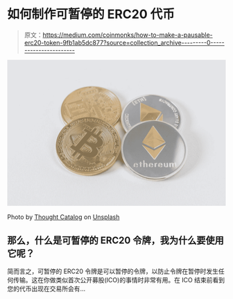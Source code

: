 # 如何制作可暂停的 ERC20 代币

> 原文：<https://medium.com/coinmonks/how-to-make-a-pausable-erc20-token-9fb1ab5dc877?source=collection_archive---------0----------------------->

![](img/a97753ce3feacc9dd99016d6b5ea71c8.png)

Photo by [Thought Catalog](https://unsplash.com/@thoughtcatalog?utm_source=medium&utm_medium=referral) on [Unsplash](https://unsplash.com?utm_source=medium&utm_medium=referral)

## 那么，什么是可暂停的 ERC20 令牌，我为什么要使用它呢？

简而言之，可暂停的 ERC20 令牌是可以暂停的令牌，以防止令牌在暂停时发生任何传输。这在你做类似首次公开募股(ICO)的事情时非常有用。在 ICO 结束前看到您的代币出现在交易所会有…